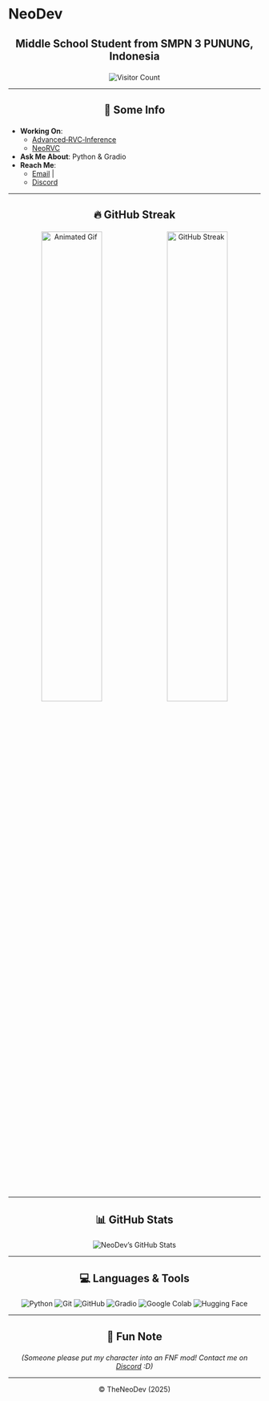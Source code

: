 # NeoDev

## <p align="center">Middle School Student from SMPN 3 PUNUNG, Indonesia</p>

<p align="center">
  <img src="https://komarev.com/ghpvc/?username=TheNeodev&label=Visitors&color=FF0000&style=flat" alt="Visitor Count" />
</p>

---

## <p align="center">📄 Some Info</p>

- **Working On**:
  - [Advanced‑RVC‑Inference](https://github.com/ArkanDash/Advanced-RVC-Inference)
  - [NeoRVC](https://github.com/TheNeoDev/NeoRVC)
- **Ask Me About**: Python & Gradio
- **Reach Me**:
  - [Email](mailto:neoforevershog@gmail.com) |
  - [Discord](https://discord.com/users/1314204512814235689)

---

## <p align="center">🔥 GitHub Streak</p>

<p align="center">
  <img src="https://media.tenor.com/GiG-sl9vrJ8AAAAj/i-love-you-i-love-you-baby.gif" alt="Animated Gif" width="49%"/>
  <img src="https://streak-stats.demolab.com?user=TheNeoDev&theme=transparent&hide_border=true&short_numbers=true&background=00000000&border=00000000&ring=005eff&fire=ff0000&currStreakLabel=ffd700&currStreakNum=005eff&sideNums=ffffff&sideLabels=ffd700&dates=ffffff" alt="GitHub Streak" width="49%"/>
</p>

---

## <p align="center">📊 GitHub Stats</p>

<p align="center">
  <img src="https://github-readme-stats.vercel.app/api?username=TheNeoDev&show_icons=true&count_private=true&include_all_commits=false&custom_title=NeoDev's%20GitHub%20Stats&title_color=FFD700&text_color=DAA520&icon_color=FFA500&bg_color=FFFFFF" alt="NeoDev’s GitHub Stats"/>
</p>

---

## <p align="center">💻 Languages & Tools</p>

<p align="center">
  <img src="https://img.shields.io/badge/Python-3776AB?style=for-the-badge&logo=python&logoColor=white" alt="Python"/>
  <img src="https://img.shields.io/badge/Git-F05032?style=for-the-badge&logo=git&logoColor=white" alt="Git"/>
  <img src="https://img.shields.io/badge/GitHub-181717?style=for-the-badge&logo=github&logoColor=white" alt="GitHub"/>
  <img src="https://img.shields.io/badge/Gradio-db9618?style=for-the-badge&logo=gradio&logoColor=white" alt="Gradio"/>
  <img src="https://img.shields.io/badge/Google_Colab-F9AB00?style=for-the-badge&logo=googlecolab&logoColor=blue" alt="Google Colab"/>
  <img src="https://img.shields.io/badge/Hugging_Face-FF9900?style=for-the-badge&logo=huggingface&logoColor=white" alt="Hugging Face"/>
</p>

---

## <p align="center">🎵 Fun Note</p>

<p align="center"><i>(Someone please put my character into an FNF mod! Contact me on <a href="https://discord.com/users/1314204512814235689">Discord</a> :D)</i></p>

---

<p align="center">© TheNeoDev (2025)</p>
